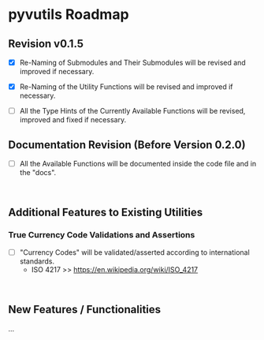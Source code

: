 # pyvutils Roadmap

## Revision v0.1.5

- [x] Re-Naming of Submodules and Their Submodules will be revised and improved if necessary.
- [x] Re-Naming of the Utility Functions will be revised and improved if necessary.
- [ ] All the Type Hints of the Currently Available Functions will be revised, improved and fixed if necessary.


## Documentation Revision (Before Version 0.2.0)

- [ ] All the Available Functions will be documented inside the code file and in the "docs".


<br>

## Additional Features to Existing Utilities

### True Currency Code Validations and Assertions

- [ ] "Currency Codes" will be validated/asserted according to international standards.
    - ISO 4217 >> https://en.wikipedia.org/wiki/ISO_4217


<br>

## New Features / Functionalities

...

